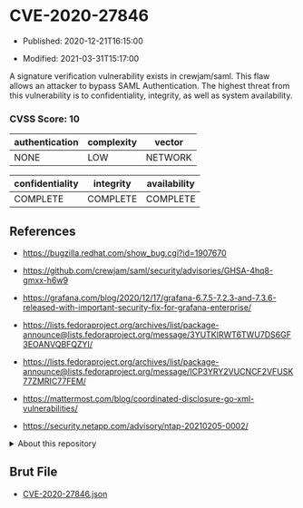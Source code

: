 # CVE-2020-27846

- Published: 2020-12-21T16:15:00

- Modified: 2021-03-31T15:17:00

A signature verification vulnerability exists in crewjam/saml. This flaw allows an attacker to bypass SAML Authentication. The highest threat from this vulnerability is to confidentiality, integrity, as well as system availability.

### CVSS Score: **10**

| authentication | complexity | vector |
| --- | --- | --- |
| NONE | LOW | NETWORK |

| confidentiality | integrity | availability |
| --- | --- | --- |
| COMPLETE | COMPLETE | COMPLETE |

## References

* https://bugzilla.redhat.com/show_bug.cgi?id=1907670

* https://github.com/crewjam/saml/security/advisories/GHSA-4hq8-gmxx-h6w9

* https://grafana.com/blog/2020/12/17/grafana-6.7.5-7.2.3-and-7.3.6-released-with-important-security-fix-for-grafana-enterprise/

* https://lists.fedoraproject.org/archives/list/package-announce@lists.fedoraproject.org/message/3YUTKIRWT6TWU7DS6GF3EOANVQBFQZYI/

* https://lists.fedoraproject.org/archives/list/package-announce@lists.fedoraproject.org/message/ICP3YRY2VUCNCF2VFUSK77ZMRIC77FEM/

* https://mattermost.com/blog/coordinated-disclosure-go-xml-vulnerabilities/

* https://security.netapp.com/advisory/ntap-20210205-0002/

<details>
<summary>About this repository</summary> 

  This repository is part of the project [Live Hack CVE](https://github.com/Live-Hack-CVE). Main website can be found [www.live-hack.org](https://www.live-hack.org) 
  
  Made by [Sn0wAlice](https://github.com/Sn0wAlice) for the people that care about security and need to have a feed of the latest CVEs. Hope you enjoy it, don't forget to star the repo and follow me on [Twitter](https://twitter.com/Sn0wAlice) and [Github](https://github.com/Sn0wAlice). And that is my [personnal website](https://www.alice-snow.me/)

  - [Home Page](https://github.com/Live-Hack-CVE)
  - [Framework](https://github.com/Live-Hack-CVE/cve-framework)
  - [CVE database](https://github.com/Live-Hack-CVE/full_database)
  - [Changelog](https://github.com/Live-Hack-CVE/Changelog)
</details>

## Brut File

* [CVE-2020-27846.json](https://raw.githubusercontent.com/Live-Hack-CVE/full_database/main/cves/2020/CVE-2020-27846.json)

